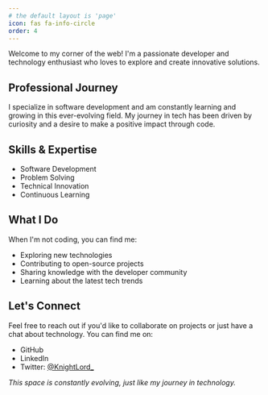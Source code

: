 ```yaml
---
# the default layout is 'page'
icon: fas fa-info-circle
order: 4
---
```


Welcome to my corner of the web! I'm a passionate developer and technology enthusiast who loves to explore and create innovative solutions.

## Professional Journey

I specialize in software development and am constantly learning and growing in this ever-evolving field. My journey in tech has been driven by curiosity and a desire to make a positive impact through code.

## Skills & Expertise

- Software Development
- Problem Solving
- Technical Innovation
- Continuous Learning

## What I Do

When I'm not coding, you can find me:
- Exploring new technologies
- Contributing to open-source projects
- Sharing knowledge with the developer community
- Learning about the latest tech trends

## Let's Connect

Feel free to reach out if you'd like to collaborate on projects or just have a chat about technology. You can find me on:
- GitHub
- LinkedIn
- Twitter: [@KnightLord_](https://twitter.com/KnightLord_)

*This space is constantly evolving, just like my journey in technology.*
